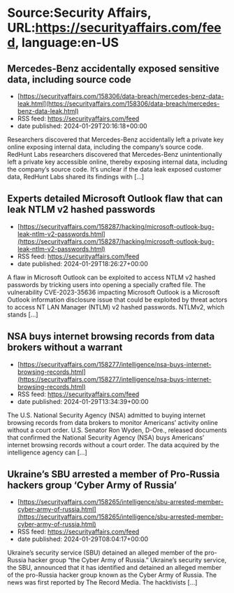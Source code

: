 # Source:Security Affairs, URL:https://securityaffairs.com/feed, language:en-US

## Mercedes-Benz accidentally exposed sensitive data, including source code
 - [https://securityaffairs.com/158306/data-breach/mercedes-benz-data-leak.html](https://securityaffairs.com/158306/data-breach/mercedes-benz-data-leak.html)
 - RSS feed: https://securityaffairs.com/feed
 - date published: 2024-01-29T20:16:18+00:00

Researchers discovered that Mercedes-Benz accidentally left a private key online exposing internal data, including the company’s source code. RedHunt Labs researchers discovered that Mercedes-Benz unintentionally left a private key accessible online, thereby exposing internal data, including the company&#8217;s source code. It&#8217;s unclear if the data leak exposed customer data, RedHunt Labs shared its findings with [&#8230;]

## Experts detailed Microsoft Outlook flaw that can  leak NTLM v2 hashed passwords
 - [https://securityaffairs.com/158287/hacking/microsoft-outlook-bug-leak-ntlm-v2-passwords.html](https://securityaffairs.com/158287/hacking/microsoft-outlook-bug-leak-ntlm-v2-passwords.html)
 - RSS feed: https://securityaffairs.com/feed
 - date published: 2024-01-29T18:26:27+00:00

A flaw in Microsoft Outlook can be exploited to access NTLM v2 hashed passwords by tricking users into opening a specially crafted file. The vulnerability CVE-2023-35636 impacting Microsoft Outlook is a Microsoft Outlook information disclosure issue that could be exploited by threat actors to access NT LAN Manager (NTLM) v2 hashed passwords. NTLMv2, which stands [&#8230;]

## NSA buys internet browsing records from data brokers without a warrant
 - [https://securityaffairs.com/158277/intelligence/nsa-buys-internet-browsing-records.html](https://securityaffairs.com/158277/intelligence/nsa-buys-internet-browsing-records.html)
 - RSS feed: https://securityaffairs.com/feed
 - date published: 2024-01-29T13:34:39+00:00

The U.S. National Security Agency (NSA) admitted to buying internet browsing records from data brokers to monitor Americans&#8217; activity online without a court order. U.S. Senator Ron Wyden, D-Ore., released documents that confirmed the National Security Agency (NSA) buys Americans’ internet browsing records without a court order. The data acquired by the intelligence agency can [&#8230;]

## Ukraine’s SBU arrested a member of Pro-Russia hackers group ‘Cyber Army of Russia’
 - [https://securityaffairs.com/158265/intelligence/sbu-arrested-member-cyber-army-of-russia.html](https://securityaffairs.com/158265/intelligence/sbu-arrested-member-cyber-army-of-russia.html)
 - RSS feed: https://securityaffairs.com/feed
 - date published: 2024-01-29T08:04:17+00:00

Ukraine&#8217;s security service (SBU) detained an alleged member of the pro-Russia hacker group &#8220;the Cyber Army of Russia.&#8221; Ukraine&#8217;s security service, the SBU, announced that it has identified and detained an alleged member of the pro-Russia hacker group known as the Cyber Army of Russia. The news was first reported by The Record Media. The hacktivists [&#8230;]

